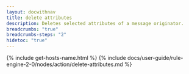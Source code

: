 ```yaml
---
layout: docwithnav
title: delete attributes
description: Deletes selected attributes of a message originator.
breadcrumbs: "true"
breadcrumbs-steps: "2"
hidetoc: "true"
---
```


{% include get-hosts-name.html %}
{% include docs/user-guide/rule-engine-2-0/nodes/action/delete-attributes.md %}
